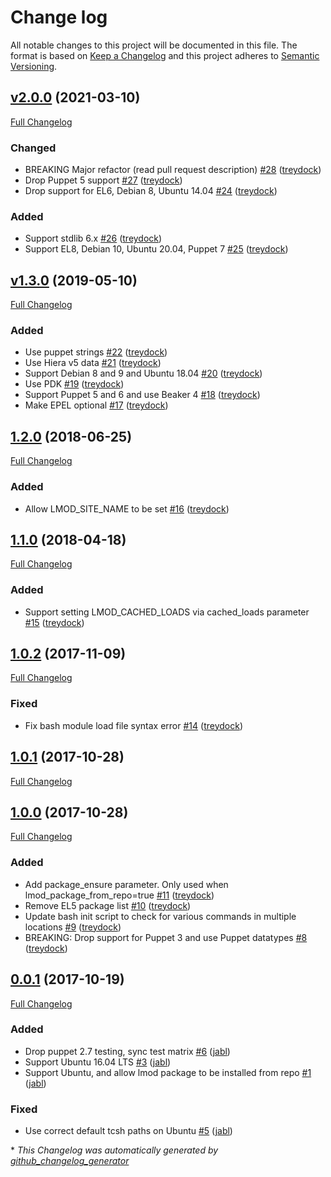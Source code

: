 # Change log

All notable changes to this project will be documented in this file. The format is based on [Keep a Changelog](http://keepachangelog.com/en/1.0.0/) and this project adheres to [Semantic Versioning](http://semver.org).

## [v2.0.0](https://github.com/treydock/puppet-lmod/tree/v2.0.0) (2021-03-10)

[Full Changelog](https://github.com/treydock/puppet-lmod/compare/v1.3.0...v2.0.0)

### Changed

- BREAKING Major refactor \(read pull request description\) [\#28](https://github.com/treydock/puppet-lmod/pull/28) ([treydock](https://github.com/treydock))
- Drop Puppet 5 support [\#27](https://github.com/treydock/puppet-lmod/pull/27) ([treydock](https://github.com/treydock))
- Drop support for EL6, Debian 8, Ubuntu 14.04 [\#24](https://github.com/treydock/puppet-lmod/pull/24) ([treydock](https://github.com/treydock))

### Added

- Support stdlib 6.x [\#26](https://github.com/treydock/puppet-lmod/pull/26) ([treydock](https://github.com/treydock))
- Support EL8, Debian 10, Ubuntu 20.04, Puppet 7 [\#25](https://github.com/treydock/puppet-lmod/pull/25) ([treydock](https://github.com/treydock))

## [v1.3.0](https://github.com/treydock/puppet-lmod/tree/v1.3.0) (2019-05-10)

[Full Changelog](https://github.com/treydock/puppet-lmod/compare/1.2.0...v1.3.0)

### Added

- Use puppet strings [\#22](https://github.com/treydock/puppet-lmod/pull/22) ([treydock](https://github.com/treydock))
- Use Hiera v5 data [\#21](https://github.com/treydock/puppet-lmod/pull/21) ([treydock](https://github.com/treydock))
- Support Debian 8 and 9 and Ubuntu 18.04 [\#20](https://github.com/treydock/puppet-lmod/pull/20) ([treydock](https://github.com/treydock))
- Use PDK [\#19](https://github.com/treydock/puppet-lmod/pull/19) ([treydock](https://github.com/treydock))
- Support Puppet 5 and 6 and use Beaker 4 [\#18](https://github.com/treydock/puppet-lmod/pull/18) ([treydock](https://github.com/treydock))
- Make EPEL optional [\#17](https://github.com/treydock/puppet-lmod/pull/17) ([treydock](https://github.com/treydock))

## [1.2.0](https://github.com/treydock/puppet-lmod/tree/1.2.0) (2018-06-25)

[Full Changelog](https://github.com/treydock/puppet-lmod/compare/1.1.0...1.2.0)

### Added

- Allow LMOD\_SITE\_NAME to be set [\#16](https://github.com/treydock/puppet-lmod/pull/16) ([treydock](https://github.com/treydock))

## [1.1.0](https://github.com/treydock/puppet-lmod/tree/1.1.0) (2018-04-18)

[Full Changelog](https://github.com/treydock/puppet-lmod/compare/1.0.2...1.1.0)

### Added

- Support setting LMOD\_CACHED\_LOADS via cached\_loads parameter [\#15](https://github.com/treydock/puppet-lmod/pull/15) ([treydock](https://github.com/treydock))

## [1.0.2](https://github.com/treydock/puppet-lmod/tree/1.0.2) (2017-11-09)

[Full Changelog](https://github.com/treydock/puppet-lmod/compare/1.0.1...1.0.2)

### Fixed

- Fix bash module load file syntax error [\#14](https://github.com/treydock/puppet-lmod/pull/14) ([treydock](https://github.com/treydock))

## [1.0.1](https://github.com/treydock/puppet-lmod/tree/1.0.1) (2017-10-28)

[Full Changelog](https://github.com/treydock/puppet-lmod/compare/1.0.0...1.0.1)

## [1.0.0](https://github.com/treydock/puppet-lmod/tree/1.0.0) (2017-10-28)

[Full Changelog](https://github.com/treydock/puppet-lmod/compare/0.0.1...1.0.0)

### Added

- Add package\_ensure parameter. Only used when lmod\_package\_from\_repo=true [\#11](https://github.com/treydock/puppet-lmod/pull/11) ([treydock](https://github.com/treydock))
- Remove EL5 package list [\#10](https://github.com/treydock/puppet-lmod/pull/10) ([treydock](https://github.com/treydock))
- Update bash init script to check for various commands in multiple locations [\#9](https://github.com/treydock/puppet-lmod/pull/9) ([treydock](https://github.com/treydock))
- BREAKING: Drop support for Puppet 3 and use Puppet datatypes [\#8](https://github.com/treydock/puppet-lmod/pull/8) ([treydock](https://github.com/treydock))

## [0.0.1](https://github.com/treydock/puppet-lmod/tree/0.0.1) (2017-10-19)

[Full Changelog](https://github.com/treydock/puppet-lmod/compare/9f33eb9246e571b53e72eefee1c4d0583a4605ac...0.0.1)

### Added

- Drop puppet 2.7 testing, sync test matrix [\#6](https://github.com/treydock/puppet-lmod/pull/6) ([jabl](https://github.com/jabl))
- Support Ubuntu 16.04 LTS [\#3](https://github.com/treydock/puppet-lmod/pull/3) ([jabl](https://github.com/jabl))
- Support Ubuntu, and allow lmod package to be installed from repo [\#1](https://github.com/treydock/puppet-lmod/pull/1) ([jabl](https://github.com/jabl))

### Fixed

- Use correct default tcsh paths on Ubuntu [\#5](https://github.com/treydock/puppet-lmod/pull/5) ([jabl](https://github.com/jabl))



\* *This Changelog was automatically generated by [github_changelog_generator](https://github.com/github-changelog-generator/github-changelog-generator)*
